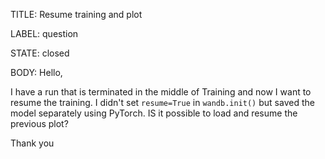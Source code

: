 TITLE:
Resume training and plot 

LABEL:
question

STATE:
closed

BODY:
Hello,

I have a run that is terminated in the middle of Training and now I want to resume the training. I didn't set `resume=True` in `wandb.init()` but saved the model separately using PyTorch. IS it possible to load and resume the previous plot?

Thank you

